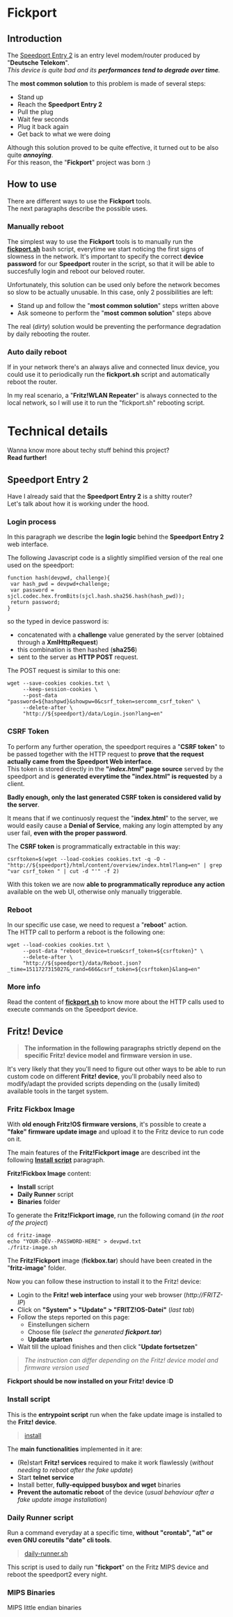 # Fickport
## Introduction
The [Speedport Entry 2](https://de.wikipedia.org/wiki/Speedport) is an entry level modem/router produced by "**Deutsche Telekom**".  
_This device is quite bad and its **performances tend to degrade over time**._  

The **most common solution** to this problem is made of several steps:
- Stand up
- Reach the **Speedport Entry 2**
- Pull the plug
- Wait few seconds
- Plug it back again
- Get back to what we were doing

Although this solution proved to be quite effective, it turned out to be also quite _**annoying**_.  
For this reason, the "**Fickport**" project was born :)

## How to use
There are different ways to use the **Fickport** tools.  
The next paragraphs describe the possible uses.

### Manually reboot
The simplest way to use the **Fickport** tools is to manually run the [**fickport.sh**](fickport.sh) bash script, everytime we start noticing the first signs of slowness in the network.
It's important to specify the correct **device password** for our **Speedport** router in the script, so that it will be able to succesfully login and reboot our beloved router. 

Unfortunately, this solution can be used only before the network becomes so slow to be actually unusable.
In this case, only 2 possibilities are left:
- Stand up and follow the "**most common solution**" steps written above
- Ask someone to perform the "**most common solution**" steps above

The real (*dirty*) solution would be preventing the performance degradation by daily rebooting the router.

### Auto daily reboot
If in your network there's an always alive and connected linux device, you could use it to periodically run the **fickport.sh** script and automatically reboot the router.  

In my real scenario, a "**Fritz!WLAN Repeater**" is always connected to the local network, so I will use it to run the "fickport.sh" rebooting script.

# Technical details
Wanna know more about techy stuff behind this project?    
**Read further!**

## Speedport Entry 2
Have I already said that the **Speedport Entry 2** is a shitty router?  
Let's talk about how it is working under the hood.
### Login process
In this paragraph we describe the **login logic** behind the **Speedport Entry 2** web interface.  

The following Javascript code is a slightly simplified version of the real one used on the speedport:
````
function hash(devpwd, challenge){
 var hash_pwd = devpwd+challenge;
 var password = sjcl.codec.hex.fromBits(sjcl.hash.sha256.hash(hash_pwd));
 return password;
}
````
so the typed in device password is:
- concatenated with a **challenge** value generated by the server (obtained through a **XmlHttpRequest**)
- this combination is then hashed (**sha256**)
- sent to the server as **HTTP POST** request.

The POST request is similar to this one:
````
wget --save-cookies cookies.txt \
     --keep-session-cookies \
     --post-data "password=${hashpwd}&showpw=0&csrf_token=sercomm_csrf_token" \
     --delete-after \
     "http://${speedport}/data/Login.json?lang=en"
````
### CSRF Token
To perform any further operation, the speedport requires a "**CSRF token**" to be passed together with the HTTP request to **prove that the request actually came from the Speedport Web interface**.    
This token is stored directly in the **"_index.html_" page source** served by the speedport and is **generated everytime the "index.html" is requested** by a client.    

**Badly enough, only the last generated CSRF token is considered valid by the server**.    

It means that if we continuosly request the "**index.html**" to the server, we would easily cause a **Denial of Service**, making any login attempted by any user fail, **even with the proper password**.  

The **CSRF token** is programmatically extractable in this way:
````
csrftoken=$(wget --load-cookies cookies.txt -q -O - "http://${speedport}/html/content/overview/index.html?lang=en" | grep "var csrf_token " | cut -d "'" -f 2)
````

With this token we are now **able to programmatically reproduce any action** available on the web UI, otherwise only manually triggerable.

### Reboot
In our specific use case, we need to request a "**reboot**" action.    
The HTTP call to perform a reboot is the following one:
````
wget --load-cookies cookies.txt \
     --post-data "reboot_device=true&csrf_token=${csrftoken}" \
     --delete-after \
     "http://${speedport}/data/Reboot.json?_time=1511727315027&_rand=666&csrf_token=${csrftoken}&lang=en"
````
### More info
Read the content of [**fickport.sh**](fickport.sh) to know more about the HTTP calls used to execute commands on the Speedport device.

## Fritz! Device
> **The information in the following paragraphs strictly depend on the specific Fritz! device model and firmware version in use.**    

It's very likely that they you'll need to figure out other ways to be able to run custom code on different **Fritz! device**, you'll probabily need also to modify/adapt the provided scripts depending on the (usally limited) available tools in the target system.

### Fritz Fickbox Image
With **old enough Fritz!OS firmware versions**, it's possible to create a **"fake" firmware update image** and upload it to the Fritz device to run code on it.

The main features of the **Fritz!Fickport image** are described int the following [**Install script**](#install-script) paragraph.

**Fritz!Fickbox Image** content:
- **Install** script
- **Daily Runner** script
- **Binaries** folder

To generate the **Fritz!Fickport image**, run the following comand (_in the root of the project_)
````
cd fritz-image
echo "YOUR-DEV--PASSWORD-HERE" > devpwd.txt
./fritz-image.sh
````
The **Fritz!Fickport** image (**fickbox.tar**) should have been created in the "**fritz-image**" folder.

Now you can follow these instruction to install it to the Fritz! device:
- Login to the **Fritz! web interface** using your web browser (_http://FRITZ-IP_)
- Click on **"System" > "Update" > "FRITZ!OS-Datei"** (_last tab_)
- Follow the steps reported on this page:
  - Einstellungen sichern
  - Choose file (_select the generated **fickport.tar**_)
  - **Update starten**
- Wait till the upload finishes and then click "**Update fortsetzen**"
> _The instruction can differ depending on the Fritz! device model and firmware version used_

**Fickport should be now installed on your Fritz! device :D**

### Install script
This is the **entrypoint script** run when the fake update image is installed to the **Fritz! device**.
> [install](fritz-image/install)

The **main functionalities** implemented in it are:
- (Re)start **Fritz! services** required to make it work flawlessly (_without needing to reboot after the fake update_) 
- Start **telnet service**
- Install better, **fully-equipped busybox and wget** binaries
- **Prevent the automatic reboot** of the device (_usual behaviour after a fake update image installation_)

### Daily Runner script
Run a command everyday at a specific time, **without "crontab", "at" or even GNU coreutils "date" cli tools**.  
> [daily-runner.sh](fritz-image/daily-runner.sh)

This script is used to daily run "**fickport**" on the Fritz MIPS device and reboot the speedport2 every night.

### MIPS Binaries
MIPS little endian binaries
